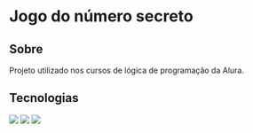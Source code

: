 <h1>Jogo do número secreto</h1>

<h2>Sobre</h2>

<p>Projeto utilizado nos cursos de lógica de programação da Alura.</p>

## Tecnologias
<div>
<img src="https://img.shields.io/badge/HTML-239120?style=for-the-badge&logo=htm15&logoColor=white">
<img src="https://img.shields.io/badge/CSS-239120?&style=for-the-badge&logo=css3&logoColor=white">
<img src="https://img.shields.io/badge/JavaScript-F7DF1E?style=for-the-badge&logo=javascript&logoColor=black">
</div>